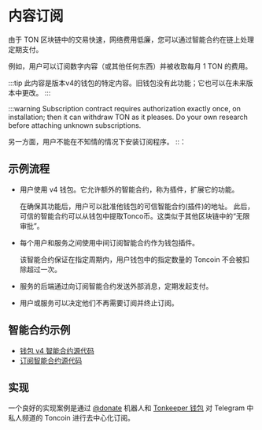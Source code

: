 # 内容订阅

由于 TON 区块链中的交易快速，网络费用低廉，您可以通过智能合约在链上处理定期支付。

例如，用户可以订阅数字内容（或其他任何东西）并被收取每月 1 TON 的费用。

:::tip
此内容是版本v4的钱包的特定内容。旧钱包没有此功能；它也可以在未来版本中更改。
:::

:::warning
Subscription contract requires authorization exactly once, on installation; then it can withdraw TON as it pleases. Do your own research before attaching unknown subscriptions.

另一方面，用户不能在不知情的情况下安装订阅程序。
::：

## 示例流程

- 用户使用 v4 钱包。它允许额外的智能合约，称为插件，扩展它的功能。

  在确保其功能后，用户可以批准他钱包的可信智能合约(插件)的地址。 此后，可信的智能合约可以从钱包中提取Tonco币。这类似于其他区块链中的“无限审批”。

- 每个用户和服务之间使用中间订阅智能合约作为钱包插件。

  该智能合约保证在指定周期内，用户钱包中的指定数量的 Toncoin 不会被扣除超过一次。

- 服务的后端通过向订阅智能合约发送外部消息，定期发起支付。

- 用户或服务可以决定他们不再需要订阅并终止订阅。

## 智能合约示例

- [钱包 v4 智能合约源代码](https://github.com/ton-blockchain/wallet-contract/blob/main/func/wallet-v4-code.fc)
- [订阅智能合约源代码](https://github.com/ton-blockchain/wallet-contract/blob/main/func/simple-subscription-plugin.fc)

## 实现

一个良好的实现案例是通过 [@donate](https://t.me/donate) 机器人和 [Tonkeeper 钱包](https://tonkeeper.com) 对 Telegram 中私人频道的 Toncoin 进行去中心化订阅。
